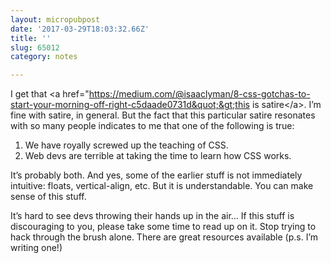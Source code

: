```yaml
---
layout: micropubpost
date: '2017-03-29T18:03:32.66Z'
title: ''
slug: 65012
category: notes

---
```

I get that &lt;a href=&quot;https://medium.com/@isaaclyman/8-css-gotchas-to-start-your-morning-off-right-c5daade0731d&quot;&gt;this is satire&lt;/a&gt;. I’m fine with satire, in general. But the fact that this particular satire resonates with so many people indicates to me that one of the following is true:

1) We have royally screwed up the teaching of CSS.
2) Web devs are terrible at taking the time to learn how CSS works.

It’s probably both. And yes, some of the earlier stuff is not immediately intuitive: floats, vertical-align, etc. But it is understandable. You can make sense of this stuff.

It’s hard to see devs throwing their hands up in the air… If this stuff is discouraging to you, please take some time to read up on it. Stop trying to hack through the brush alone. There are great resources available (p.s. I’m writing one!)
